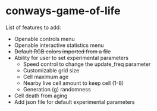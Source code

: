 # conways-game-of-life

List of features to add:
- Openable controls menu
- Openable interactive statistics menu
- ~~Default RGB colors imported from a file~~
- Ability for user to set experimental parameters
    - Speed control to change the update_freq parameter
    - Customizable grid size
    - Cell maximum age
    - Nearby live cell amount to keep cell (1-8)
    - Generation (g) randomness
- Cell death from aging
- Add json file for default experimental parameters